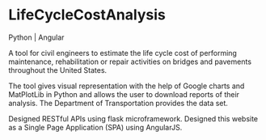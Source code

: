 # LifeCycleCostAnalysis
Python | Angular

A tool for civil engineers to estimate the life cycle cost of performing maintenance, rehabilitation or repair activities on bridges and pavements throughout the United States. 

The tool gives visual representation with the help of Google charts and MatPlotLib in Python and allows the user to download reports of their analysis. The Department of Transportation provides the data set.

Designed RESTful APIs using flask microframework. Designed this website as a Single Page Application (SPA) using AngularJS.
